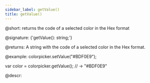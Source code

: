 ```yaml
---
sidebar_label: getValue()
title: getValue()
---          
```


@short: returns the code of a selected color in the Hex format

@signature: {'getValue(): string;'}

@returns:
A string with the code of a selected color in the Hex format.

@example:
colorpicker.setValue("#BDF0E9");

var color = colorpicker.getValue();
// -> "#BDF0E9"

@descr:

[comment]: # (@related: colorpicker/manipulating_colorpicker.md#settinggetting-selected-color)

[comment]: # (@relatedapi: colorpicker/api/colorpicker_setvalue_method.md)
